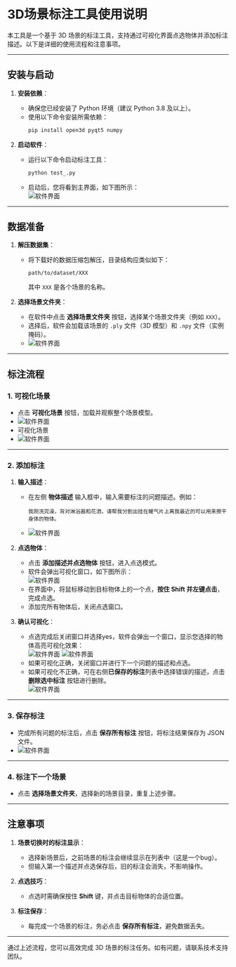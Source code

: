 # 3D场景标注工具使用说明

本工具是一个基于 3D 场景的标注工具，支持通过可视化界面点选物体并添加标注描述。以下是详细的使用流程和注意事项。

---

## **安装与启动**

1. **安装依赖**：
   - 确保您已经安装了 Python 环境（建议 Python 3.8 及以上）。
   - 使用以下命令安装所需依赖：
     ```bash
     pip install open3d pyqt5 numpy
     ```

2. **启动软件**：
   - 运行以下命令启动标注工具：
     ```bash
     python test_.py
     ```
   - 启动后，您将看到主界面，如下图所示：  
     ![软件界面](https://github.com/liziwennba/data-annotation/raw/main/1.png)

---

## **数据准备**

1. **解压数据集**：
   - 将下载好的数据压缩包解压，目录结构应类似如下：
     ```
     path/to/dataset/XXX
     ```
     其中 `XXX` 是各个场景的名称。

2. **选择场景文件夹**：
   - 在软件中点击 **选择场景文件夹** 按钮，选择某个场景文件夹（例如 `XXX`）。
   - 选择后，软件会加载该场景的 `.ply` 文件（3D 模型）和 `.npy` 文件（实例掩码）。
   - ![软件界面](https://github.com/liziwennba/data-annotation/raw/main/2.png)

---

## **标注流程**

### **1. 可视化场景**
- 点击 **可视化场景** 按钮，加载并观察整个场景模型。  
- ![软件界面](https://github.com/liziwennba/data-annotation/raw/main/3.png)
- 可视化场景
- ![软件界面](https://github.com/liziwennba/data-annotation/raw/main/11.png)
---

### **2. 添加标注**
1. **输入描述**：
   - 在左侧 **物体描述** 输入框中，输入需要标注的问题描述。例如：
     ```
     我刚洗完澡，背对淋浴器和花洒，请帮我分割出挂在暖气片上离我最近的可以用来擦干身体的物体。
     ```
   - ![软件界面](https://github.com/liziwennba/data-annotation/raw/main/5.png)

2. **点选物体**：
   - 点击 **添加描述并点选物体** 按钮，进入点选模式。
   - 软件会弹出可视化窗口，如下图所示：  
     ![软件界面](https://github.com/liziwennba/data-annotation/raw/main/12.png)
   - 在界面中，将鼠标移动到目标物体上的一个点，**按住 Shift 并左键点击**，完成点选。
   - 添加完所有物体后，关闭点选窗口。

3. **确认可视化**：
   - 点选完成后关闭窗口并选择yes，软件会弹出一个窗口，显示您选择的物体高亮可视化效果：  
     ![软件界面](https://github.com/liziwennba/data-annotation/raw/main/7.png)
     ![软件界面](https://github.com/liziwennba/data-annotation/raw/main/13.png)
   - 如果可视化正确，关闭窗口并进行下一个问题的描述和点选。
   - 如果可视化不正确，可在右侧**已保存的标注**列表中选择错误的描述，点击 **删除选中标注** 按钮进行删除。  
     ![软件界面](https://github.com/liziwennba/data-annotation/raw/main/9.png)

---

### **3. 保存标注**
- 完成所有问题的标注后，点击 **保存所有标注** 按钮，将标注结果保存为 JSON 文件。
- ![软件界面](https://github.com/liziwennba/data-annotation/raw/main/10.png)

---

### **4. 标注下一个场景**
- 点击 **选择场景文件夹**，选择新的场景目录，重复上述步骤。

---

## **注意事项**
1. **场景切换时的标注显示**：
   - 选择新场景后，之前场景的标注会继续显示在列表中（这是一个bug）。
   - 但输入第一个描述并点选保存后，旧的标注会消失，不影响操作。

2. **点选技巧**：
   - 点选时需确保按住 **Shift** 键，并点击目标物体的合适位置。

3. **标注保存**：
   - 每完成一个场景的标注，务必点击 **保存所有标注**，避免数据丢失。

---

通过上述流程，您可以高效完成 3D 场景的标注任务。如有问题，请联系技术支持团队。
